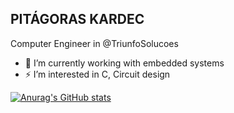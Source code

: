 ## PITÁGORAS KARDEC 

Computer Engineer in @TriunfoSolucoes

- 🔭 I’m currently working with embedded systems
- ⚡ I’m  interested in C, Circuit design


[![Anurag's GitHub stats](https://github-readme-stats.vercel.app/api?username=PitagorasKar)](https://github.com/PitagorasKar/github-readme-stats)







